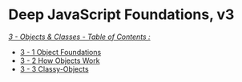 # Deep JavaScript Foundations, v3

_[3 - Objects & Classes - Table of Contents :]()_

- [3 - 1 Object Foundations](Object-Foundations.md)
- [3 - 2 How Objects Work](How-Objects-Work.md)
- [3 - 3 Classy-Objects](Classy-Objects.md)

